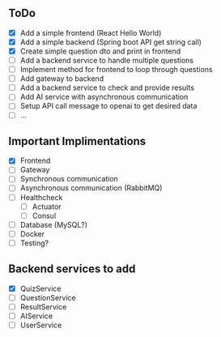 ## ToDo
- [x] Add a simple frontend (React Hello World)
- [x] Add a simple backend (Spring boot API get string call)
- [x] Create simple question dto and print in frontend
- [ ] Add a backend service to handle multiple questions
- [ ] Implement method for frontend to loop through questions
- [ ] Add gateway to backend
- [ ] Add a backend service to check and provide results
- [ ] Add AI service with asynchronous communication
- [ ] Setup API call message to openai to get desired data
- [ ] ...

## Important Implimentations
- [x] Frontend
- [ ] Gateway
- [ ] Synchronous communication
- [ ] Asynchronous communication (RabbitMQ)
- [ ] Healthcheck
  - [ ] Actuator
  - [ ] Consul
- [ ] Database (MySQL?)
- [ ] Docker
- [ ] Testing?

## Backend services to add
- [x] QuizService
- [ ] QuestionService
- [ ] ResultService
- [ ] AIService
- [ ] UserService
